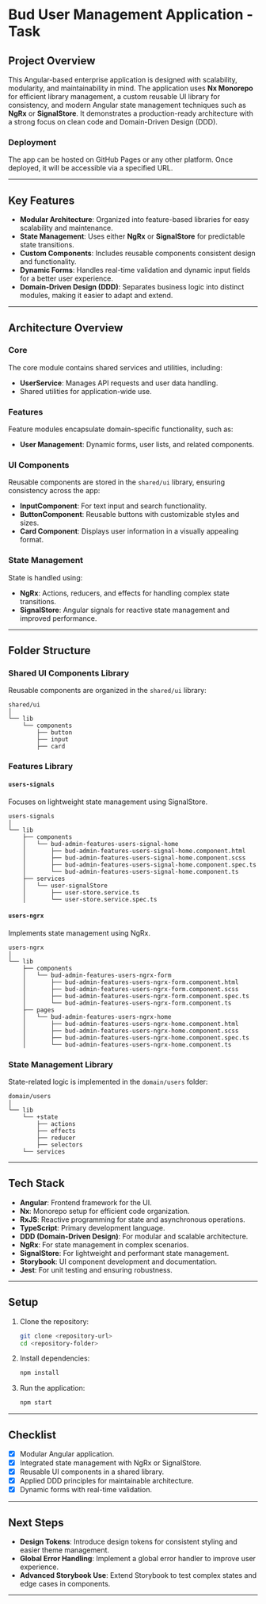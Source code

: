 
# Bud User Management Application - Task

## Project Overview

This Angular-based enterprise application is designed with scalability, modularity, and maintainability in mind. The application uses **Nx Monorepo** for efficient library management, a custom reusable UI library for consistency, and modern Angular state management techniques such as **NgRx** or **SignalStore**. It demonstrates a production-ready architecture with a strong focus on clean code and Domain-Driven Design (DDD).

### Deployment

The app can be hosted on GitHub Pages or any other platform. Once deployed, it will be accessible via a specified URL.

---

## Key Features

- **Modular Architecture**: Organized into feature-based libraries for easy scalability and maintenance.
- **State Management**: Uses either **NgRx** or **SignalStore** for predictable state transitions.
- **Custom Components**: Includes reusable components consistent design and functionality.
- **Dynamic Forms**: Handles real-time validation and dynamic input fields for a better user experience.
- **Domain-Driven Design (DDD)**: Separates business logic into distinct modules, making it easier to adapt and extend.

---

## Architecture Overview

### Core
The core module contains shared services and utilities, including:
- **UserService**: Manages API requests and user data handling.
- Shared utilities for application-wide use.

### Features
Feature modules encapsulate domain-specific functionality, such as:
- **User Management**: Dynamic forms, user lists, and related components.

### UI Components
Reusable components are stored in the `shared/ui` library, ensuring consistency across the app:
- **InputComponent**: For text input and search functionality.
- **ButtonComponent**: Reusable buttons with customizable styles and sizes.
- **Card Component**: Displays user information in a visually appealing format.

### State Management
State is handled using:
- **NgRx**: Actions, reducers, and effects for handling complex state transitions.
- **SignalStore**: Angular signals for reactive state management and improved performance.

---

## Folder Structure

### Shared UI Components Library

Reusable components are organized in the `shared/ui` library:

```plaintext
shared/ui
│
└── lib
    └── components
        ├── button
        ├── input
        ├── card
```

### Features Library

#### **`users-signals`**
Focuses on lightweight state management using SignalStore.

```plaintext
users-signals
│
└── lib
    ├── components
    │   └── bud-admin-features-users-signal-home
    │       ├── bud-admin-features-users-signal-home.component.html
    │       ├── bud-admin-features-users-signal-home.component.scss
    │       ├── bud-admin-features-users-signal-home.component.spec.ts
    │       └── bud-admin-features-users-signal-home.component.ts
    ├── services
    │   └── user-signalStore
    │       ├── user-store.service.ts
    │       └── user-store.service.spec.ts
```

#### **`users-ngrx`**
Implements state management using NgRx.

```plaintext
users-ngrx
│
└── lib
    ├── components
    │   └── bud-admin-features-users-ngrx-form
    │       ├── bud-admin-features-users-ngrx-form.component.html
    │       ├── bud-admin-features-users-ngrx-form.component.scss
    │       ├── bud-admin-features-users-ngrx-form.component.spec.ts
    │       └── bud-admin-features-users-ngrx-form.component.ts
    ├── pages
    │   └── bud-admin-features-users-ngrx-home
    │       ├── bud-admin-features-users-ngrx-home.component.html
    │       ├── bud-admin-features-users-ngrx-home.component.scss
    │       ├── bud-admin-features-users-ngrx-home.component.spec.ts
    │       └── bud-admin-features-users-ngrx-home.component.ts
```

### State Management Library

State-related logic is implemented in the `domain/users` folder:

```plaintext
domain/users
│
└── lib
    └── +state
        ├── actions
        ├── effects
        ├── reducer
        ├── selectors
    └── services
```

---

## Tech Stack

- **Angular**: Frontend framework for the UI.
- **Nx**: Monorepo setup for efficient code organization.
- **RxJS**: Reactive programming for state and asynchronous operations.
- **TypeScript**: Primary development language.
- **DDD (Domain-Driven Design)**: For modular and scalable architecture.
- **NgRx**: For state management in complex scenarios.
- **SignalStore**: For lightweight and performant state management.
- **Storybook**: UI component development and documentation.
- **Jest**: For unit testing and ensuring robustness.

---

## Setup

1. Clone the repository:
    ```bash
    git clone <repository-url>
    cd <repository-folder>
    ```
2. Install dependencies:
    ```bash
    npm install
    ```
3. Run the application:
    ```bash
    npm start
    ```


---

## Checklist

- [x] Modular Angular application.
- [x] Integrated state management with NgRx or SignalStore.
- [x] Reusable UI components in a shared library.
- [x] Applied DDD principles for maintainable architecture.
- [x] Dynamic forms with real-time validation.

---

## Next Steps

- **Design Tokens**: Introduce design tokens for consistent styling and easier theme management.
- **Global Error Handling**: Implement a global error handler to improve user experience.
- **Advanced Storybook Use**: Extend Storybook to test complex states and edge cases in components.

---
